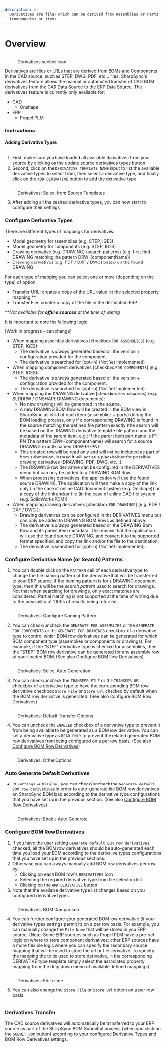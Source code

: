 ```yaml
---
description: >-
  Derivatives are files which can be derived from Assemblies or Parts
  (components) or items
---
```


# Overview

<figure><img src="../.gitbook/assets/derivatives.png" alt=""><figcaption><p>Derivatives section icon</p></figcaption></figure>

Derivatives are files or URLs that are derived from BOMs and Components in the CAD source, such as STEP, DWG, PDF, etc... files. SharpSync's derivatives feature allows the manual or automated transfer of CAD BOM derivatives from the CAD Data Source to the ERP Data Source. The derivatives feature is currently only available for:

* CAD
  * Onshape
* ERP
  * Propel PLM

### Instructions

#### Adding Derivative Types

<figure><img src="../.gitbook/assets/derivatives_update.png" alt=""><figcaption></figcaption></figure>



1. First, make sure you have loaded all available derivatives from your source by clicking on the update source derivatives types button.&#x20;
2. Second, click on the `DERIVATIVE TEMPLATE NAME` input to list the available derivative types to select from, then select a derivative type, and finally click on the `ADD DERIVATIVE` button to add the derivative type.&#x20;

<figure><img src="../.gitbook/assets/derivative_add_type.png" alt=""><figcaption><p>Derivatives: Select from Source Templates</p></figcaption></figure>

3. After adding all the desired derivative types, you can now start to configure their settings

### Configure Derivative Types

There are different types of mappings for derivatives:

* Model geometry for assemblies (e.g. STEP, IGES)
* Model geometry for components (e.g. STEP, IGES)
* Drawing derivative (e.g. DRAWING) (search patterns) (e.g. first find DRAWING matching the pattern DRW-{componentName})
* Drawing derivatives (e.g. PDF / DXF / DWG) based on the found DRAWING

For each type of mapping you can select one or more (depending on the type) of option:

* Transfer URL: creates a copy of the URL value int the selected property mapping \*\*
* Transfer File: creates a copy of the file in the destination ERP

\*\*_Not available for **offline sources** at the time of writing_

It is important to note the following logic:

\[Work in progress - can change]

* When mapping assembly derivatives \[checkbox `FOR ASSEMBLIES`] (e.g. STEP, IGES):
  * The derivative is _always_ generated based on the version + configuration provided for the component.
  * The derivative is searched for (opt-in) (Not Yet Implemented)
* When mapping component derivatives \[checkbox `FOR COMPONENTS`] (e.g. STEP, IGES):
  * The derivative is _always_ generated based on the version + configuration provided for the component.
  * The derivative is searched for (opt-in) (Not Yet Implemented)
* When mapping the DRAWING derivative \[checkbox `FOR DRAWINGS`] (e.g. SLDDRW / ONSHAPE DRAWING documents):
  * No new drawings will be generated in the source.
  * A new DRAWING BOM Row will be created in the BOM view in SharpSync as child of each item (assemblies + parts) during the BOM loading process, only if a corresponding DRAWING is found in the source matching the defined file pattern exactly (the search will be based on the DRAWING derivative template file pattern and the metadata of the parent item. e.g.: If the parent item part name is P1-PN The pattern DRW-{componentName} will search for a source DRAWING exactly named DRW-P1-PN).
  * This created row will be read only and will not be included as part of bom submission, instead it will act as a placeholder for possible drawing derivatives (DRAWING, PDF, DWG, etc...).
  * The DRAWING row derivative can be configured in the DERIVATIVES menu but can only be added to a DRAWING BOM Row.
  * When processing derivatives, the application will use the found source DRAWING. The application will then make a copy of the link only (in the case of online CAD document system (e.g. Onshape)) or a copy of the link and/or file (in the case of online CAD file system (e.g. SolidWorks PDM))
* When mapping drawing derivatives \[checkbox `FOR DRAWINGS`] (e.g. PDF / DXF / DWG ):
  * Drawing derivatives can be configured in the DERIVATIVES menu but can only be added to DRAWING BOM Rows as defined above.
  * The derivative is _always_ generated based on the DRAWING Bom Row and its parent item metadata. This means that the application will use the found source DRAWING, and convert it to the supported format specified, and copy the link and/or the file to the destination.
  * The derivative is searched for (opt-in) (Not Yet Implemented)

### Configure Derivative Name (or Search) Patterns

1. You can double click on the `PATTERN` cell of each derivative type to change the file naming pattern of the derivative that will be transferred to your ERP source. If the naming pattern is for a DRAWING document type, then this will be the _search pattern_ used to search for drawings. Not that when searching for drawings, only exact matches are considered. Partial matching is not supported at the time of writing due to the possibility of 1000s of results being returned.&#x20;

<figure><img src="../.gitbook/assets/derivatives_configure_naming_pattern.png" alt=""><figcaption><p>Derivatives: Configure Naming Pattern</p></figcaption></figure>

2. You can check/uncheck the `GENERATE FOR ASSEMBLIES` or the `GENERATE FOR COMPONENTS` or the `GENERATE FOR DRAWINGS` checkbox of a derivative type to control which BOM row derivatives can be generated for which BOM component type (assemblies or components or drawings). For example, if the "STEP" derivative type is checked for assemblies, then the "STEP" BOM row derivative can be generated for any assembly row of your loaded BOM. (See also Configure BOM Row Derivatives)&#x20;

<figure><img src="../.gitbook/assets/derivatives_select_auto_generation.png" alt=""><figcaption><p>Derivatives: Select Auto Generation</p></figcaption></figure>

3. You can check/uncheck the `TRANSFER FILE` or the `TRANSFER URL` checkbox of a derivative type to have the corresponding BOM row derivative checkbox `Store File` or `Store Url` checked by default when the BOM row derivative is generated. (See also Configure BOM Row Derivatives)&#x20;

<figure><img src="../.gitbook/assets/derivative_default_transfer_options.png" alt=""><figcaption><p>Derivatives: Default Transfer Options</p></figcaption></figure>

4. You can uncheck the `ENABLED` checkbox of a derivative type to prevent it from being available to be generated as a BOM row derivative. You can set a derivative type as `READ ONLY` to prevent the related generated BOM row derivatives from being configured on a per row basis. (See also [Configure BOM Row Derivatives](overview.md#configure-bom-row-derivatives))&#x20;

<figure><img src="../.gitbook/assets/derivative_default_user_options.png" alt=""><figcaption><p>Derivatives: Other Options</p></figcaption></figure>

### Auto Generate Default Derivatives

* In `Settings` -> `Display` , you can check/uncheck the `Generate default BOM row derivatives` in order to auto-generate the BOM row derivatives on SharpSync BOM load according to the derivative type configurations that you have set up in the previous section. (See also [Configure BOM Row Derivatives](overview.md#configure-bom-row-derivatives))&#x20;

<figure><img src="../.gitbook/assets/derivatives_auto_generate.png" alt=""><figcaption><p>Derivatives: Enable Auto Generate</p></figcaption></figure>



### Configure BOM Row Derivatives

1. If you have the user setting `Generate default BOM row derivatives` checked, all the BOM row derivatives should be auto-generated each time you load your BOM according to the derivative types configurations that you have set up in the previous sections.
2. Otherwise you can always manually add BOM row derivatives per row by:
   * Clicking on each BOM row's `DERIVATIVES` icon
   * Selecting the required derivative type from the selection list
   * Clicking on the `ADD DERIVATIVE` button
3. Note that the available derivative type list changes based on you configured derivative types.&#x20;

<figure><img src="../.gitbook/assets/derivatives_bom_comparison.png" alt=""><figcaption><p>Derivatives: BOM Comparison</p></figcaption></figure>



4. You can further configure your generated BOM row derivative (if your derivative types settings permit it) on a per row basis. For example, you can manually change the `File Name` that will be stored in you ERP source. (Note: Some ERP sources such as Propel PLM have a pre-set logic on where to store component derivatives; other ERP sources have a more flexible logic where you can specify the secondary source mapping that will be used to store the url or file derivative. To specify the mapping the to be used to store derivative, in the corresponding DERIVATIVE type template simply select the associated property mapping from the drop down menu of available defined mappings)&#x20;

<figure><img src="../.gitbook/assets/derivatives_edit_name.png" alt=""><figcaption><p>Derivatives: Edit name</p></figcaption></figure>

5. You can also change the `Store File` or `Store Url` option on a per row basis.&#x20;

<figure><img src="../.gitbook/assets/derivatives_individual_change_upload_options.png" alt=""><figcaption></figcaption></figure>



### Derivatives Transfer

The CAD source derivatives will automatically be transferred to your ERP source as part of the SharpSync BOM Submittal process (when you click on the `SUBMIT BOM` button) according to your configured Derivative Types and BOM Row Derivatives settings.
